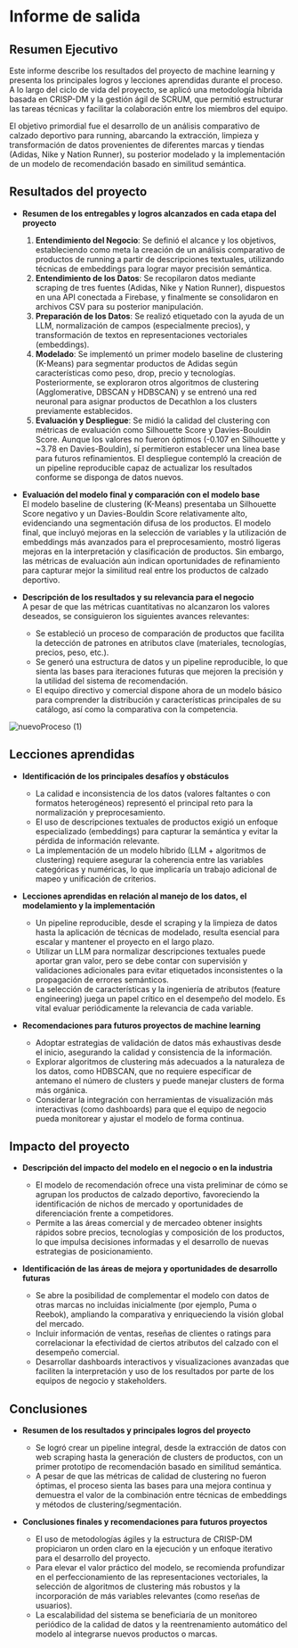 # Informe de salida

## Resumen Ejecutivo

Este informe describe los resultados del proyecto de machine learning y presenta los principales logros y lecciones aprendidas durante el proceso. A lo largo del ciclo de vida del proyecto, se aplicó una metodología híbrida basada en CRISP-DM y la gestión ágil de SCRUM, que permitió estructurar las tareas técnicas y facilitar la colaboración entre los miembros del equipo. 

El objetivo primordial fue el desarrollo de un análisis comparativo de calzado deportivo para running, abarcando la extracción, limpieza y transformación de datos provenientes de diferentes marcas y tiendas (Adidas, Nike y Nation Runner), su posterior modelado y la implementación de un modelo de recomendación basado en similitud semántica.

## Resultados del proyecto

- **Resumen de los entregables y logros alcanzados en cada etapa del proyecto**  
  1. **Entendimiento del Negocio**: Se definió el alcance y los objetivos, estableciendo como meta la creación de un análisis comparativo de productos de running a partir de descripciones textuales, utilizando técnicas de embeddings para lograr mayor precisión semántica.  
  2. **Entendimiento de los Datos**: Se recopilaron datos mediante scraping de tres fuentes (Adidas, Nike y Nation Runner), dispuestos en una API conectada a Firebase, y finalmente se consolidaron en archivos CSV para su posterior manipulación.  
  3. **Preparación de los Datos**: Se realizó etiquetado con la ayuda de un LLM, normalización de campos (especialmente precios), y transformación de textos en representaciones vectoriales (embeddings).  
  4. **Modelado**: Se implementó un primer modelo baseline de clustering (K-Means) para segmentar productos de Adidas según características como peso, drop, precio y tecnologías. Posteriormente, se exploraron otros algoritmos de clustering (Agglomerative, DBSCAN y HDBSCAN) y se entrenó una red neuronal para asignar productos de  Decathlon a los clusters previamente establecidos.  
  5. **Evaluación y Despliegue**: Se midió la calidad del clustering con métricas de evaluación como Silhouette Score y Davies-Bouldin Score. Aunque los valores no fueron óptimos (-0.107 en Silhouette y ~3.78 en Davies-Bouldin), sí permitieron establecer una línea base para futuros refinamientos. El despliegue contempló la creación de un pipeline reproducible capaz de actualizar los resultados conforme se disponga de datos nuevos.  

- **Evaluación del modelo final y comparación con el modelo base**  
  El modelo baseline de clustering (K-Means) presentaba un Silhouette Score negativo y un Davies-Bouldin Score relativamente alto, evidenciando una segmentación difusa de los productos. El modelo final, que incluyó mejoras en la selección de variables y la utilización de embeddings más avanzados para el preprocesamiento, mostró ligeras mejoras en la interpretación y clasificación de productos. Sin embargo, las métricas de evaluación aún indican oportunidades de refinamiento para capturar mejor la similitud real entre los productos de calzado deportivo.

- **Descripción de los resultados y su relevancia para el negocio**  
  A pesar de que las métricas cuantitativas no alcanzaron los valores deseados, se consiguieron los siguientes avances relevantes:
  - Se estableció un proceso de comparación de productos que facilita la detección de patrones en atributos clave (materiales, tecnologías, precios, peso, etc.).  
  - Se generó una estructura de datos y un pipeline reproducible, lo que sienta las bases para iteraciones futuras que mejoren la precisión y la utilidad del sistema de recomendación.  
  - El equipo directivo y comercial dispone ahora de un modelo básico para comprender la distribución y características principales de su catálogo, así como la comparativa con la competencia.

![nuevoProceso (1)](https://github.com/user-attachments/assets/558ff02f-750a-4898-ac6c-9682f701cce0)

## Lecciones aprendidas

- **Identificación de los principales desafíos y obstáculos**  
  - La calidad e inconsistencia de los datos (valores faltantes o con formatos heterogéneos) representó el principal reto para la normalización y preprocesamiento.  
  - El uso de descripciones textuales de productos exigió un enfoque especializado (embeddings) para capturar la semántica y evitar la pérdida de información relevante.  
  - La implementación de un modelo híbrido (LLM + algoritmos de clustering) requiere asegurar la coherencia entre las variables categóricas y numéricas, lo que implicaría un trabajo adicional de mapeo y unificación de criterios.  

- **Lecciones aprendidas en relación al manejo de los datos, el modelamiento y la implementación**  
  - Un pipeline reproducible, desde el scraping y la limpieza de datos hasta la aplicación de técnicas de modelado, resulta esencial para escalar y mantener el proyecto en el largo plazo.  
  - Utilizar un LLM para normalizar descripciones textuales puede aportar gran valor, pero se debe contar con supervisión y validaciones adicionales para evitar etiquetados inconsistentes o la propagación de errores semánticos.  
  - La selección de características y la ingeniería de atributos (feature engineering) juega un papel crítico en el desempeño del modelo. Es vital evaluar periódicamente la relevancia de cada variable.  

- **Recomendaciones para futuros proyectos de machine learning**  
  - Adoptar estrategias de validación de datos más exhaustivas desde el inicio, asegurando la calidad y consistencia de la información.  
  - Explorar algoritmos de clustering más adecuados a la naturaleza de los datos, como HDBSCAN, que no requiere especificar de antemano el número de clusters y puede manejar clusters de forma más orgánica.  
  - Considerar la integración con herramientas de visualización más interactivas (como dashboards) para que el equipo de negocio pueda monitorear y ajustar el modelo de forma continua.

## Impacto del proyecto

- **Descripción del impacto del modelo en el negocio o en la industria**  
  - El modelo de recomendación ofrece una vista preliminar de cómo se agrupan los productos de calzado deportivo, favoreciendo la identificación de nichos de mercado y oportunidades de diferenciación frente a competidores.  
  - Permite a las áreas comercial y de mercadeo obtener insights rápidos sobre precios, tecnologías y composición de los productos, lo que impulsa decisiones informadas y el desarrollo de nuevas estrategias de posicionamiento.  

- **Identificación de las áreas de mejora y oportunidades de desarrollo futuras**  
  - Se abre la posibilidad de complementar el modelo con datos de otras marcas no incluidas inicialmente (por ejemplo, Puma o Reebok), ampliando la comparativa y enriqueciendo la visión global del mercado.  
  - Incluir información de ventas, reseñas de clientes o ratings para correlacionar la efectividad de ciertos atributos del calzado con el desempeño comercial.  
  - Desarrollar dashboards interactivos y visualizaciones avanzadas que faciliten la interpretación y uso de los resultados por parte de los equipos de negocio y stakeholders.

## Conclusiones

- **Resumen de los resultados y principales logros del proyecto**  
  - Se logró crear un pipeline integral, desde la extracción de datos con web scraping hasta la generación de clusters de productos, con un primer prototipo de recomendación basado en similitud semántica.  
  - A pesar de que las métricas de calidad de clustering no fueron óptimas, el proceso sienta las bases para una mejora continua y demuestra el valor de la combinación entre técnicas de embeddings y métodos de clustering/segmentación.  

- **Conclusiones finales y recomendaciones para futuros proyectos**  
  - El uso de metodologías ágiles y la estructura de CRISP-DM propiciaron un orden claro en la ejecución y un enfoque iterativo para el desarrollo del proyecto.  
  - Para elevar el valor práctico del modelo, se recomienda profundizar en el perfeccionamiento de las representaciones vectoriales, la selección de algoritmos de clustering más robustos y la incorporación de más variables relevantes (como reseñas de usuarios).  
  - La escalabilidad del sistema se beneficiaría de un monitoreo periódico de la calidad de datos y la reentrenamiento automático del modelo al integrarse nuevos productos o marcas.

